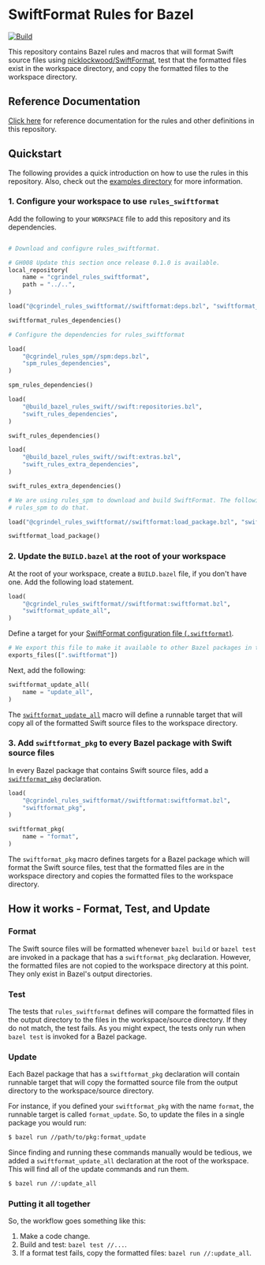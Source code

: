 # SwiftFormat Rules for Bazel

[![Build](https://github.com/cgrindel/rules_swiftformat/actions/workflows/bazel.yml/badge.svg)](https://github.com/cgrindel/rules_swiftformat/actions/workflows/bazel.yml)

This repository contains Bazel rules and macros that will format Swift source files using
[nicklockwood/SwiftFormat](https://github.com/nicklockwood/SwiftFormat), test that the formatted
files exist in the workspace directory, and copy the formatted files to the workspace directory.

## Reference Documentation

[Click here](/doc) for reference documentation for the rules and other definitions in this
repository.

<a id="#quickstart"></a>
## Quickstart

The following provides a quick introduction on how to use the rules in this repository. Also, check
out the [examples directory](examples/) for more information.

### 1. Configure your workspace to use `rules_swiftformat`

Add the following to your `WORKSPACE` file to add this repository and its dependencies.

```python

# Download and configure rules_swiftformat.

# GH008 Update this section once release 0.1.0 is available.
local_repository(
    name = "cgrindel_rules_swiftformat",
    path = "../..",
)

load("@cgrindel_rules_swiftformat//swiftformat:deps.bzl", "swiftformat_rules_dependencies")

swiftformat_rules_dependencies()

# Configure the dependencies for rules_swiftformat

load(
    "@cgrindel_rules_spm//spm:deps.bzl",
    "spm_rules_dependencies",
)

spm_rules_dependencies()

load(
    "@build_bazel_rules_swift//swift:repositories.bzl",
    "swift_rules_dependencies",
)

swift_rules_dependencies()

load(
    "@build_bazel_rules_swift//swift:extras.bzl",
    "swift_rules_extra_dependencies",
)

swift_rules_extra_dependencies()

# We are using rules_spm to download and build SwiftFormat. The following will configure
# rules_spm to do that.

load("@cgrindel_rules_swiftformat//swiftformat:load_package.bzl", "swiftformat_load_package")

swiftformat_load_package()
```

### 2. Update the `BUILD.bazel` at the root of your workspace

At the root of your workspace, create a `BUILD.bazel` file, if you don't have one. Add the following
load statement.

```python
load(
    "@cgrindel_rules_swiftformat//swiftformat:swiftformat.bzl",
    "swiftformat_update_all",
)
```

Define a target for your [SwiftFormat configuration file
(`.swiftformat`)](https://github.com/nicklockwood/SwiftFormat#config-file). 

```python
# We export this file to make it available to other Bazel packages in the workspace.
exports_files([".swiftformat"])
```

Next, add the following:

```python
swiftformat_update_all(
    name = "update_all",
)
```

The [`swiftformat_update_all`](/doc/rules_and_macros_overview.md#swiftformat_update_all) macro will
define a runnable target that will copy all of the formatted Swift source files to the workspace
directory.


### 3. Add `swiftformat_pkg` to every Bazel package with Swift source files

In every Bazel package that contains Swift source files, add a
[`swiftformat_pkg`](/doc/rules_and_macros_overview.md#swiftformat_pkg) declaration.

```python
load(
    "@cgrindel_rules_swiftformat//swiftformat:swiftformat.bzl",
    "swiftformat_pkg",
)

swiftformat_pkg(
    name = "format",
)
```

The `swiftformat_pkg` macro defines targets for a Bazel package which will format the Swift source
files, test that the formatted files are in the workspace directory and copies the formatted files
to the workspace directory.

## How it works - Format, Test, and Update

### Format

The Swift source files will be formatted whenever `bazel build` or `bazel test` are invoked in a
package that has a `swiftformat_pkg` declaration.  However, the formatted files are not copied to
the workspace directory at this point. They only exist in Bazel's output directories.

### Test

The tests that `rules_swiftformat` defines will compare the formatted files in the output directory
to the files in the workspace/source directory. If they do not match, the test fails. As you might
expect, the tests only run when `bazel test` is invoked for a Bazel package.

### Update

Each Bazel package that has a `swiftformat_pkg` declaration will contain runnable target that will
copy the formatted source file from the output directory to the workspace/source directory.

For instance, if you defined your `swiftformat_pkg` with the name `format`, the runnable target is
called `format_update`. So, to update the files in a single package you would run:

```sh
$ bazel run //path/to/pkg:format_update
```

Since finding and running these commands manually would be tedious, we added a
`swiftformat_update_all` declaration at the root of the workspace. This will find all of the update
commands and run them.

```sh
$ bazel run //:update_all
```

### Putting it all together

So, the workflow goes something like this:

1. Make a code change.
2. Build and test: `bazel test //...`.
3. If a format test fails, copy the formatted files: `bazel run //:update_all`.
